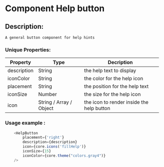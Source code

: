 # Component Help button
## Description: 
`A general button component for help hints`
### Unique Properties:
| Property | Type | Decription |
| -------- | ---- | ---------- |
| description | String | the help text to display |
| iconColor | String | the color for the help icon |
| placement | String | the position for the help text |
| iconSize | Number | the size for the help icon |
| icon | String / Array / Object | the icon to render inside the help button |

### Usage example : 
```javascript
    <HelpButton 
        placement={'right'} 
        description={description} 
        icon={core.icons('fillHelp')} 
        iconSize={15} 
        iconColor={core.theme("colors.gray4")}
    />
```